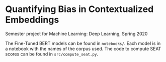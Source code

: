 # Quantifying Bias in Contextualized Embeddings
Semester project for Machine Learning: Deep Learning, Spring 2020

The Fine-Tuned BERT models can be found in `notebooks/`. Each model is in a notebook with the names of the corpus used.
The code to compute SEAT scores can be found in `src/compute_seat.py`.
